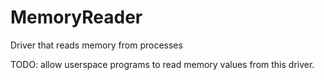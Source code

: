 # MemoryReader
Driver that reads memory from processes

TODO: allow userspace programs to read memory values from this driver.
